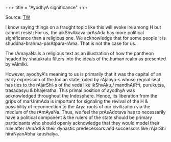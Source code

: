+++
title = "AyodhyA significance"
+++

Source: [TW](https://twitter.com/blog_supplement/status/1743124565281096051)

I know saying things on a fraught topic like this will evoke ire among H but cannot resist: For us, the aikShvAkava-prAsAda has more political significance than a religious one. We acknowledge that for some people it is shuddha-brahma-parAtpara-rAma. That is not the case for us.

The rAmayaNa is a religious text as an illustration of how the pantheon headed by shatakratu filters into the ideals of the human realm as presented by vAlmIki.

However, ayodhyA's meaning to us is primarily that it was the capital of an early expression of the Indian state, ruled by rAjanya-s whose regnal seat has ties to the rAjarShi-s of the veda like ikShvAku,/ mandhAtR^i, purukutsa, trasadasyu & bhajeratha. This primal position of ayodhyA was acknowledged throughout the Indosphere. Hence, its liberation from the grips of marUnmAda is important for signaling the revival of the H & possibility of reconnection to the Arya roots of our civilization via the medium of the rAmAyaNa. Thus, we feel the prAsAdotsva has to necessarily have a political component & the rulers of the state should be primary participants who should openly acknowledge that they would model their rule after rAmAdi & their dynastic predecessors and successors like rAjarShi hiraNyanAbha kaushalya.